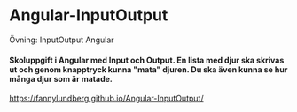 # Angular-InputOutput
Övning: InputOutput Angular

#### Skoluppgift i Angular med Input och Output. En lista med djur ska skrivas ut och genom knapptryck kunna "mata" djuren. Du ska även kunna se hur många djur som är matade.

https://fannylundberg.github.io/Angular-InputOutput/
